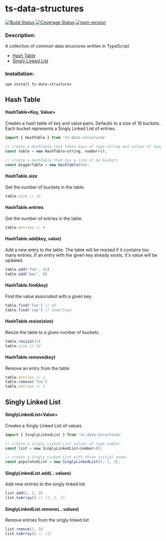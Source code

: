 # ts-data-structures

[![Build Status](https://travis-ci.com/codybonney/ts-data-structures.svg?branch=master)](https://travis-ci.com/codybonney/ts-data-structures)
[![Coverage Status](https://coveralls.io/repos/github/codybonney/ts-data-structures/badge.svg?branch=master)](https://coveralls.io/github/codybonney/ts-data-structures?branch=master)
[![npm version](http://img.shields.io/npm/v/ts-data-structures.svg?style=flat)](https://npmjs.org/package/ts-data-structures "View this project on npm")

### Description:
A collection of common data structures written in TypeScript

- [Hash Table](#hashtable)
- [Singly Linked List](#singlylinkedlist)

### Installation:
```bash
npm install ts-data-structures
```

## Hash Table
#### HashTable<Key, Value>
Creates a hash table of key and value pairs. Defaults to a size of 16 buckets.
Each bucket represents a Singly Linked List of entries.
```javascript
import { HashTable } from 'ts-data-structures'

// create a HashTable that takes keys of type string and values of type number
const table = new HashTable<string, number>();

// create a HashTable that has a size of 64 buckets
const biggerTable = new HashTable(64);
```
#### HashTable.size
Get the number of buckets in the table.
```javascript
table.size // 16
```
#### HashTable.entries
Get the number of entries in the table.
```javascript
table.entries // 0
```
#### HashTable.add(key, value)
Add a new entry to the table.
The table will be resized if it contains too many entries.
If an entry with the given key already exists, it's value will be updated.
```javascript
table.add('foo', 42)
table.add('bar', 8)
```
#### HashTable.find(key)
Find the value associated with a given key.
```javascript
table.find('foo') // 42
table.find('zap') // undefined
```
#### HashTable.resize(size)
Resize the table to a given number of buckets.
```javascript
table.resize(32)
table.size // 32
```
#### HashTable.remove(key)
Remove an entry from the table
```javascript
table.entries // 2
table.remove('foo')
table.entries // 1
```

## Singly Linked List
#### SinglyLinkedList\<Value>
Creates a Singly Linked List of values.
```javascript
import { SinglyLinkedList } from 'ts-data-structures'

// create a Singly Linked List values of type number
const list = new SinglyLinkedList<number>();

// create a Singly Linked List with three initial nodes
const populatedList = new SinglyLinkedList(1, 2, 3);
```

#### SinglyLinkedList.add(...values)
Add new entries to the singly linked list
```javascript
list.add(1, 2, 3)
list.toArray() // [1, 2, 3]
```
#### SinglyLinkedList.remove(...values)
Remove entries from the singly linked list
```javascript
list.remove(2, 3)
list.toArray() // [1]
```
